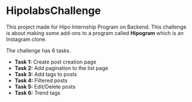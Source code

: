 # HipolabsChallenge    

This project made for Hipo Internship Program on Backend.
This challenge is about making some add-ons to a program called **Hipogram** which is an Instagram clone. 

The challenge has 6 tasks.
* **Task 1:** Create post creation page
* **Task 2:** Add pagination to the list page
* **Task 3:** Add tags to posts
* **Task 4:** Filtered posts
* **Task 5:** Edit/Delete posts
* **Task 6:** Trend tags
